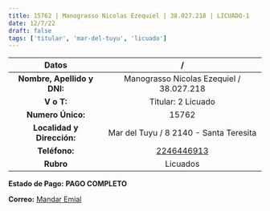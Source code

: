 ```yaml
---
title: 15762 | Manograsso Nicolas Ezequiel | 38.027.218 | LICUADO-1
date: 12/7/22
draft: false
tags: ['titular', 'mar-del-tuyu', 'licuado']
---
```


|          **Datos**          |                     /                    |
|:---------------------------:|:----------------------------------------:|
| **Nombre, Apellido y DNI:** | Manograsso Nicolas Ezequiel / 38.027.218 |
|          **V o T:**         |            Titular: 2 Licuado            |
|      **Numero Único:**      |                   15762                  |
|  **Localidad y Dirección:** |  Mar del Tuyu / 8 2140 - Santa Teresita  |
|        **Teléfono:**        |  [2246446913](https://wa.me/2246446913)  |
|          **Rubro**          |                 Licuados                 |

**Estado de Pago:** **PAGO COMPLETO**

**Correo:** [Mandar Emial](mailto:nimanograsso@gmail.com)
